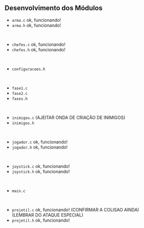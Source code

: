 ## Desenvolvimento dos Módulos

- `arma.c` ok, funcionando!
- `arma.h` ok, funcionando!
<br>

- `chefes.c` ok, funcionando!
- `chefes.h` ok, funcionando!
<br>

- `configuracoes.h` 
<br>

- `fase1.c`
- `fase2.c`
- `fases.h`
<br>

- `inimigos.c` (AJEITAR ONDA DE CRIAÇÃO DE INIMIGOS)
- `inimigos.h` 
<br>
 
- `jogador.c` ok, funcionando!
- `jogador.h` ok, funcionando!
<br>

- `joystick.c` ok, funcionando!
- `joystick.h` ok, funcionando!
<br>

- `main.c`
<br>

- `projetil.c` ok, funcionando! (CONFIRMAR A COLISAO AINDA) (LEMBRAR DO ATAQUE ESPECIAL)
- `projetil.h` ok, funcionando!
